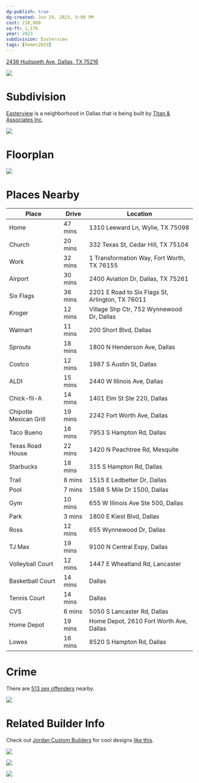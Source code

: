 ```yaml
---
dg-publish: true
dg-created: Jun 29, 2023, 9:08 PM
cost: 238,900
sq-ft: 1,176
year: 2023
subdivision: Easterview
tags: [homes2023]
---
```


[2436 Hudspeth Ave, Dallas, TX 75216](https://www.zillow.com/homedetails/2436-Hudspeth-Ave-Dallas-TX-75216/26767010_zpid/)

![](https://photos.zillowstatic.com/fp/fef82f9d66ac0a6c744e6cb8b38eac1f-cc_ft_1536.webp)

# Subdivision

[Easterview](https://www.realtor.com/realestateandhomes-search/Easterview_Dallas_TX/overview) is a neighborhood in Dallas that is being built by [Titan & Associates Inc](https://titanandassociates.com/floor-plan/).

![](https://i.imgur.com/vBlHqof.png)

# Floorplan

![](https://titanandassociates.com/wp-content/uploads/2023/06/Floor-Plan-435x1024.jpeg)

# Places Nearby

| Place                  | Drive   | Location                                         |
|------------------------|---------|--------------------------------------------------|
| Home                   | 47 mins | 1310 Leeward Ln, Wylie, TX 75098                 |
| Church                 | 20 mins | 332 Texas St, Cedar Hill, TX 75104               |
| Work                   | 32 mins | 1 Transformation Way, Fort Worth, TX 76155       |
| Airport                | 30 mins | 2400 Aviation Dr, Dallas, TX 75261               |
| Six Flags              | 36 mins | 2201 E Road to Six Flags St, Arlington, TX 76011 |
| Kroger                 | 12 mins | Village Shp Ctr, 752 Wynnewood Dr, Dallas        |
| Walmart                | 11 mins | 200 Short Blvd, Dallas                           |
| Sprouts                | 18 mins | 1800 N Henderson Ave, Dallas                     |
| Costco                 | 12 mins | 1987 S Austin St, Dallas                         |
| ALDI                   | 15 mins | 2440 W Illinois Ave, Dallas                      |
| Chick-fil-A            | 14 mins | 1401 Elm St Ste 220, Dallas                      |
| Chipotle Mexican Grill | 19 mins | 2242 Fort Worth Ave, Dallas                      |
| Taco Bueno             | 16 mins | 7953 S Hampton Rd, Dallas                        |
| Texas Road House       | 22 mins | 1420 N Peachtree Rd, Mesquite                    |
| Starbucks              | 18 mins | 315 S Hampton Rd, Dallas                         |
| Trail                  | 8 mins  | 1515 E Ledbetter Dr, Dallas                      |
| Pool                   | 7 mins  | 1598 5 Mile Dr 1500, Dallas                      |
| Gym                    | 10 mins | 655 W Illinois Ave Ste 500, Dallas               |
| Park                   | 3 mins  | 1800 E Kiest Blvd, Dallas                        |
| Ross                   | 12 mins | 655 Wynnewood Dr, Dallas                         |
| TJ Max                 | 19 mins | 9100 N Central Expy, Dallas                      |
| Volleyball Court       | 12 mins | 1447 E Wheatland Rd, Lancaster                   |
| Basketball Court       | 14 mins | Dallas                                           |
| Tennis Court           | 14 mins | Dallas                                           |
| CVS                    | 6 mins  | 5050 S Lancaster Rd, Dallas                      |
| Home Depot             | 19 mins | Home Depot, 2610 Fort Worth Ave, Dallas          |
| Lowes                  | 16 mins | 8520 S Hampton Rd, Dallas                        |

# Crime 

There are [513 sex offenders](https://www.propertyiq.com/tx/dallas/hudspeth-avenue/75216-piq152462625) nearby.

![](https://i.imgur.com/NRwA2E2.png)

# Related Builder Info

Check out [Jordan Custom Builders](https://jordancustombuilders.com/) for cool designs [like this](https://jordancustombuilders.com/jcb1/).

![](https://jordancustombuildersdotcom.files.wordpress.com/2021/01/house_exterior_01_brown_fence-1.jpg?w=NaN&h=)

![](https://jordancustombuildersdotcom.files.wordpress.com/2021/01/10225-master_bathroom_01b-1.jpg?w=NaN&h=)

![](https://jordancustombuildersdotcom.files.wordpress.com/2021/01/10225-masterbedroom_01d-1.jpg?w=NaN&h=)